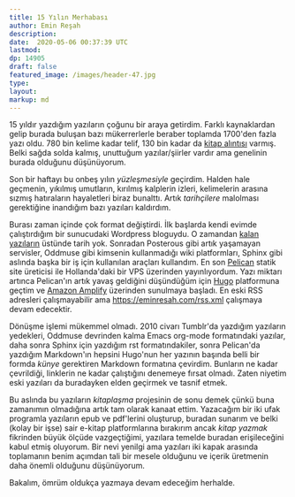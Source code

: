 ```yaml
---
title: 15 Yılın Merhabası
author: Emin Reşah
description: 
date:  2020-05-06 00:37:39 UTC
lastmod: 
dp: 14905
draft: false
featured_image: /images/header-47.jpg
type: 
layout: 
markup: md
---
```


15 yıldır yazdığım yazıların çoğunu bir araya getirdim. Farklı kaynaklardan gelip burada buluşan bazı mükerrerlerle beraber toplamda 1700'den fazla yazı oldu. 780 bin kelime kadar telif, 130 bin kadar da [kitap alıntısı](https://eminresah.com/okunandan-kalan) varmış. Belki sağda solda kalmış, unuttuğum yazılar/şiirler vardır ama genelinin burada olduğunu düşünüyorum. 

Son bir haftayı bu onbeş yılın *yüzleşmesiyle* geçirdim. Halden hale geçmenin, yıkılmış umutların, kırılmış kalplerin izleri, kelimelerin arasına sızmış hatıraların hayaletleri biraz bunalttı. Artık *tarihçilere* malolması gerektiğine inandığım bazı yazıları kaldırdım.  

Burası zaman içinde çok format değiştirdi. İlk başlarda kendi evimde çalıştırdığım bir sunucudaki Wordpress bloguydu. O zamandan [kalan yazıların](https://eminresah.com/devrik-yazilar/) üstünde tarih yok. Sonradan Posterous gibi artık yaşamayan servisler, Oddmuse gibi kimsenin kullanmadığı wiki platformları, Sphinx gibi aslında başka bir iş için kullanılan araçları kullandım. En son [Pelican](https://getpelican.com) statik site üreticisi ile Hollanda'daki bir VPS üzerinden yayınlıyordum. Yazı miktarı artınca Pelican'ın artık yavaş geldiğini düşündüğüm için [Hugo](https://gohugo.io) platformuna geçtim ve [Amazon Amplify](https://aws.amazon.com/amplify/) üzerinden sunulmaya başladı. En eski RSS adresleri çalışmayabilir ama https://eminresah.com/rss.xml çalışmaya devam edecektir.  

Dönüşme işlemi mükemmel olmadı. 2010 civarı Tumblr'da yazdığım yazıların yedekleri, Oddmuse devrinden kalma Emacs org-mode formatındaki yazılar, daha sonra Sphinx için yazdığım rst formatındakiler, sonra Pelican'da yazdığım Markdown'ın hepsini Hugo'nun her yazının başında belli bir formda *künye* gerektiren Markdown formatına çevirdim. Bunların ne kadar çevrildiği, linklerin ne kadar çalıştığını denemeye fırsat olmadı. Zaten niyetim eski yazıları da buradayken elden geçirmek ve tasnif etmek. 

Bu aslında bu yazıların *kitaplaşma* projesinin de sonu demek çünkü buna zamanımın olmadığına artık tam olarak kanaat ettim. Yazacağım bir iki ufak programla yazıların epub ve pdf'lerini oluşturup, buradan sunarım ve belki (kolay bir işse) sair e-kitap platformlarına bırakırım ancak *kitap yazmak* fikrinden büyük ölçüde vazgeçtiğimi, yazılara temelde buradan erişileceğini kabul etmiş oluyorum. Bir nevi yenilgi ama yazıları iki kapak arasında toplamanın benim açımdan tali bir mesele olduğunu ve içerik üretmenin daha önemli olduğunu düşünüyorum. 

Bakalım, ömrüm oldukça yazmaya devam edeceğim herhalde. 
